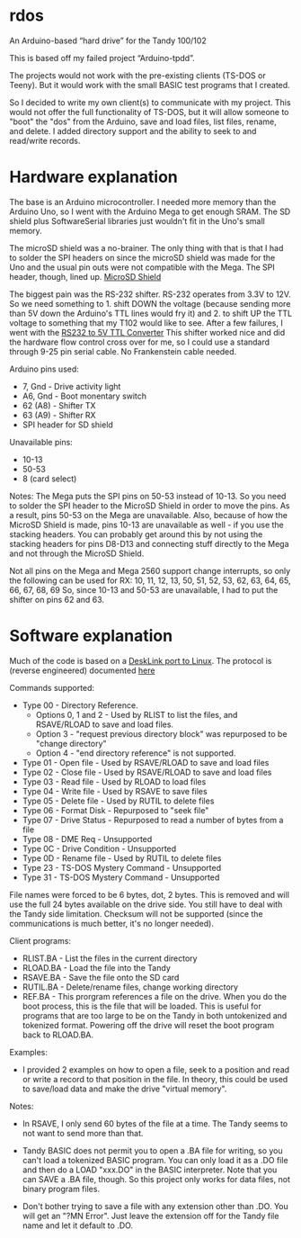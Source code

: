 ﻿# rdos
An Arduino-based “hard drive” for the Tandy 100/102

This is based off my failed project “Arduino-tpdd”.

The projects would not work with the pre-existing clients (TS-DOS or Teeny).  But it would work with the small BASIC test programs that I created.

So I decided to write my own client(s) to communicate with my project.  This would not offer the full functionality of TS-DOS, but it will allow someone to "boot" the "dos" from the Arduino, save and load files, list files, rename, and delete.  I added directory support and the ability to seek to and read/write records.

# Hardware explanation

The base is an Arduino microcontroller.  I needed more memory than the Arduino Uno, so I went with the Arduino Mega to get enough SRAM.  The SD shield plus SoftwareSerial libraries just wouldn't fit in the Uno's small memory.

The microSD shield was a no-brainer.  The only thing with that is that I had to solder the SPI headers on since the microSD shield was made for the Uno and the usual pin outs were not compatible with the Mega.  The SPI header, though, lined up. [MicroSD Shield](https://www.sparkfun.com/products/12761)

The biggest pain was the RS-232 shifter.  RS-232 operates from 3.3V to 12V.  So we need something to 1. shift DOWN the voltage (because sending more than 5V down the Arduino's TTL lines would fry it) and 2. to shift UP the TTL voltage to something that my T102 would like to see.  After a few failures, I went with the [RS232 to 5V TTL Converter](http://www.serialcomm.com/serial_rs232_converters/rs232_rs485_to_ttl_converters/rs232_to_5v_ttl_converter/rs232_to_5v_ttl.product_general_info.aspx)
This shifter worked nice and did the hardware flow control cross over for me, so I could use a standard through 9-25 pin serial cable.  No Frankenstein cable needed.

Arduino pins used:
* 7, Gnd - Drive activity light
* A6, Gnd - Boot monentary switch
* 62 (A8) - Shifter TX
* 63 (A9) - Shifter RX
* SPI header for SD shield

Unavailable pins:
* 10-13
* 50-53
* 8 (card select)

Notes:
The Mega puts the SPI pins on 50-53 instead of 10-13.  So you need to solder the SPI header to the MicroSD Shield in order to move the pins.  As a result, pins 50-53 on the Mega are unavailable.  Also, because of how the MicroSD Shield is made, pins 10-13 are unavailable as well - if you use the stacking headers.  You can probably get around this by not using the stacking headers for pins D8-D13 and connecting stuff directly to the Mega and not through the MicroSD Shield.

Not all pins on the Mega and Mega 2560 support change interrupts, so only the following can be used for RX:
10, 11, 12, 13, 50, 51, 52, 53, 62, 63, 64, 65, 66, 67, 68, 69
So, since 10-13 and 50-53 are unavailable, I had to put the shifter on pins 62 and 63.

# Software explanation

Much of the code is based on a [DeskLink port to Linux](http://www.bitchin100.com/).
The protocol is (reverse engineered) documented [here](http://bitchin100.com/wiki/index.php?title=TPDD_Base_Protocol)

Commands supported:
+ Type 00 - Directory Reference.
  + Options 0, 1 and 2 - Used by RLIST to list the files, and RSAVE/RLOAD to save and load files.
  + Option 3 - "request previous directory block" was repurposed to be "change directory"
  + Option 4 - "end directory reference" is not supported.
+ Type 01 - Open file - Used by RSAVE/RLOAD to save and load files
+ Type 02 - Close file - Used by RSAVE/RLOAD to save and load files
+ Type 03 - Read file - Used by RLOAD to load files
+ Type 04 - Write file - Used by RSAVE to save files
+ Type 05 - Delete file - Used by RUTIL to delete files
+ Type 06 - Format Disk - Repurposed to "seek file"
+ Type 07 - Drive Status - Repurposed to read a number of bytes from a file
+ Type 08 - DME Req - Unsupported
+ Type 0C - Drive Condition - Unsupported
+ Type 0D - Rename file - Used by RUTIL to delete files
+ Type 23 - TS-DOS Mystery Command - Unsupported
+ Type 31 - TS-DOS Mystery Command - Unsupported

File names were forced to be 6 bytes, dot, 2 bytes.  This is removed and will use the full 24 bytes available on the drive side.  You still have to deal with the Tandy side limitation.
Checksum will not be supported (since the communications is much better, it's no longer needed).

Client programs:
* RLIST.BA - List the files in the current directory
* RLOAD.BA - Load the file into the Tandy
* RSAVE.BA - Save the file onto the SD card
* RUTIL.BA - Delete/rename files, change working directory
* REF.BA - This prorgram references a file on the drive.  When you do the boot process, this is the file that will be loaded.  This is useful for programs that are too large to be on the Tandy in both untokenized and tokenized format.  Powering off the drive will reset the boot program back to RLOAD.BA.

Examples:
* I provided 2 examples on how to open a file, seek to a position and read or write a record to that position in the file.  In theory, this could be used to save/load data and make the drive "virtual memory".

Notes:
* In RSAVE, I only send 60 bytes of the file at a time.  The Tandy seems to not want to send more than that.

* Tandy BASIC does not permit you to open a .BA file for writing, so you can't load a tokenized BASIC program.  You can only load it as a .DO file and then do a LOAD "xxx.DO" in the BASIC interpreter.  Note that you can SAVE a .BA file, though.  So this project only works for data files, not binary program files.

* Don't bother trying to save a file with any extension other than .DO.  You will get an "?MN Error".  Just leave the extension off for the Tandy file name and let it default to .DO.


